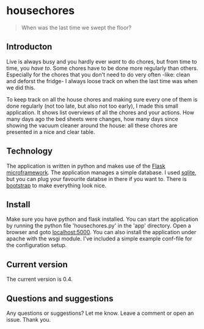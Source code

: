 # housechores
> When was the last time we swept the floor?

## Introducton
Live is always busy and you hardly ever *want* to do chores, but from time to time, you *have to*. Some chores have to be done more regularly than others. Especially for the chores that you don't need to do very often -like: clean and deforst the fridge- I always loose track on when the last time was when we did this.

To keep track on all the house chores and making sure every one of them is done regularly (not too late, but also not too early), I made this small application. It shows list overviews of all the chores and your actions. How many days ago the bed sheets were changes, how many days since showing the vacuum cleaner around the house: all these chores are presented in a nice and clear table.

## Technology
The application is written in python and makes use of the [Flask microframework](http://flask.pocoo.org). The application manages a simple database. I used [sqlite](https://www.sqlite.org), but you can plug your favourite databse in there if you want to. There is [bootstrap](http://getbootstrap.com) to make everything look nice.

## Install
Make sure you have python and flask installed. You can start the application by running the python file 'housechores.py' in the 'app' directory. Open a browser and goto [localhost:5000](http://localhost:5000). You can also install the application under apache with the wsgi module. I've included a simple example conf-file for the configuration setup.

## Current version
The current version is 0.4.

## Questions and suggestions
Any questions or suggestions? Let me know. Leave a comment or open an issue. Thank you.
